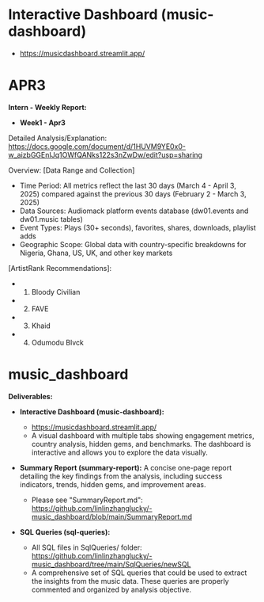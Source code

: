 # Interactive Dashboard (music-dashboard)
  * https://musicdashboard.streamlit.app/

# APR3

**Intern - Weekly Report:**
* **Week1 - Apr3**
  
Detailed Analysis/Explanation: https://docs.google.com/document/d/1HUVM9YE0x0-w_aizbGGEnIJq1OWfQANks122s3nZwDw/edit?usp=sharing

Overview:
[Data Range and Collection]
* Time Period: All metrics reflect the last 30 days (March 4 - April 3, 2025) compared against the previous 30 days (February 2 - March 3, 2025)
* Data Sources: Audiomack platform events database (dw01.events and dw01.music tables)
* Event Types: Plays (30+ seconds), favorites, shares, downloads, playlist adds
* Geographic Scope: Global data with country-specific breakdowns for Nigeria, Ghana, US, UK, and other key markets

[ArtistRank Recommendations]:
* 1. Bloody Civilian
* 2. FAVE
* 3. Khaid
* 4. Odumodu Blvck


# music_dashboard
**Deliverables:**

* **Interactive Dashboard (music-dashboard):**
  * https://musicdashboard.streamlit.app/
  * A visual dashboard with multiple tabs showing engagement metrics, country analysis, hidden gems, and benchmarks. The dashboard is interactive and allows you to explore the data visually.

* **Summary Report (summary-report):** A concise one-page report detailing the key findings from the analysis, including success indicators, trends, hidden gems, and improvement areas.
  * Please see "SummaryReport.md": https://github.com/linlinzhanglucky/-music_dashboard/blob/main/SummaryReport.md

* **SQL Queries (sql-queries):**
  * All SQL files in SqlQueries/ folder: https://github.com/linlinzhanglucky/-music_dashboard/tree/main/SqlQueries/newSQL
  * A comprehensive set of SQL queries that could be used to extract the insights from the music data. These queries are properly commented and organized by analysis objective.
